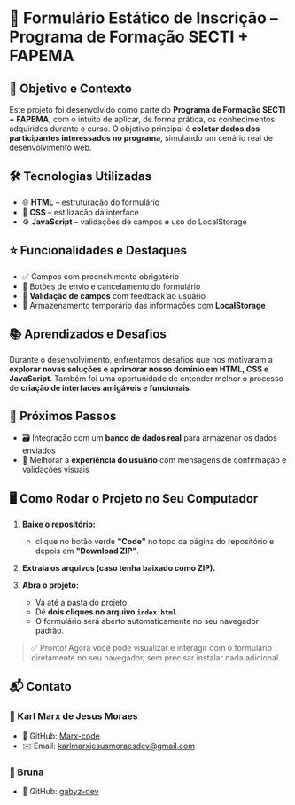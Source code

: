 # 📄 Formulário Estático de Inscrição – Programa de Formação SECTI + FAPEMA

## 🎯 Objetivo e Contexto  
Este projeto foi desenvolvido como parte do **Programa de Formação SECTI + FAPEMA**, com o intuito de aplicar, de forma prática, os conhecimentos adquiridos durante o curso. O objetivo principal é **coletar dados dos participantes interessados no programa**, simulando um cenário real de desenvolvimento web.

## 🛠 Tecnologias Utilizadas  
- 🌐 **HTML** – estruturação do formulário  
- 🎨 **CSS** – estilização da interface  
- ⚙️ **JavaScript** – validações de campos e uso do LocalStorage

## ⭐ Funcionalidades e Destaques  
- ✅ Campos com preenchimento obrigatório  
- 📩 Botões de envio e cancelamento do formulário  
- 🔐 **Validação de campos** com feedback ao usuário  
- 💾 Armazenamento temporário das informações com **LocalStorage**  


## 📚 Aprendizados e Desafios  
Durante o desenvolvimento, enfrentamos desafios que nos motivaram a **explorar novas soluções e aprimorar nosso domínio em HTML, CSS e JavaScript**. Também foi uma oportunidade de entender melhor o processo de **criação de interfaces amigáveis e funcionais**.

## 🚀 Próximos Passos  
- 🗃️ Integração com um **banco de dados real** para armazenar os dados enviados  
- 🔄 Melhorar a **experiência do usuário** com mensagens de confirmação e validações visuais

## 🖥 Como Rodar o Projeto no Seu Computador

1. **Baixe o repositório:**

   - clique no botão verde **"Code"** no topo da página do repositório e depois em **"Download ZIP"**.

3. **Extraia os arquivos (caso tenha baixado como ZIP).**

4. **Abra o projeto:**
   - Vá até a pasta do projeto.
   - Dê **dois cliques no arquivo `index.html`**.
   - O formulário será aberto automaticamente no seu navegador padrão.

> ✅ Pronto! Agora você pode visualizar e interagir com o formulário diretamente no seu navegador, sem precisar instalar nada adicional.

## 📬 Contato

### 👤 Karl Marx de Jesus Moraes  
- 🐙 GitHub: [Marx-code](https://github.com/Marx-code)  
- ✉️ Email: karlmarxjesusmoraesdev@gmail.com

### 👤 Bruna  
- 🐙 GitHub: [gabyz-dev](https://github.com/gabyz-dev)
